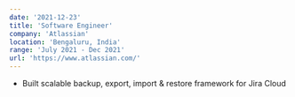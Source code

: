 ```yaml
---
date: '2021-12-23'
title: 'Software Engineer'
company: 'Atlassian'
location: 'Bengaluru, India'
range: 'July 2021 - Dec 2021'
url: 'https://www.atlassian.com/'
---
```


- Built scalable backup, export, import & restore framework for Jira Cloud